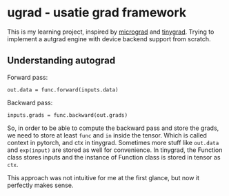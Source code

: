 # ugrad - usatie grad framework
This is my learning project, inspired by [micrograd](https://github.com/karpathy/micrograd) and [tinygrad](https://github.com/tinygrad/tinygrad).
Trying to implement a autgrad engine with device backend support from scratch.

## Understanding autograd
Forward pass:
```
out.data = func.forward(inputs.data)
```

Backward pass:
```
inputs.grads = func.backward(out.grads)
```

So, in order to be able to compute the backward pass and store the grads, we need to store at least `func` and `in` inside the tensor. Which is called context in pytorch, and ctx in tinygrad. Sometimes more stuff like `out.data` and `exp(input)` are stored as well for convenience. In tinygrad, the Function class stores inputs and the instance of Function class is stored in tensor as `ctx`. 

This approach was not intuitive for me at the first glance, but now it perfectly makes sense.
